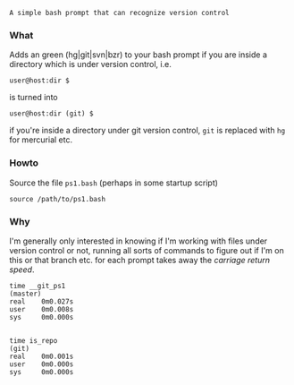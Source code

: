 
    A simple bash prompt that can recognize version control


### What ###

Adds an green (hg|git|svn|bzr) to your bash prompt if you are inside
a directory which is under version control, i.e.

    user@host:dir $

is turned into
    
    user@host:dir (git) $

if you're inside a directory under git version control, `git` is replaced
with `hg` for mercurial etc.



### Howto ###

Source the file `ps1.bash` (perhaps in some startup script)

    source /path/to/ps1.bash


### Why ###

I'm generally only interested in knowing if I'm working with files under
version control or not, running all sorts of commands to figure out if
I'm on this or that branch etc. for each prompt takes away the *carriage
return speed*.


    time __git_ps1
    (master)
    real    0m0.027s
    user    0m0.008s
    sys     0m0.000s


    time is_repo
    (git) 
    real    0m0.001s
    user    0m0.000s
    sys     0m0.000s

